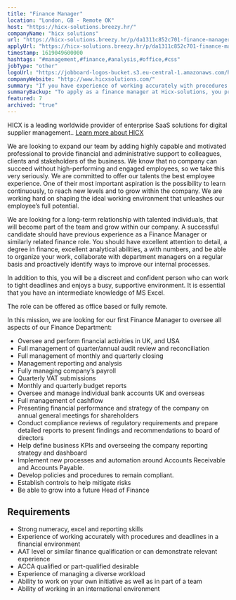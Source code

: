 ```yaml
---
title: "Finance Manager"
location: "London, GB - Remote OK"
host: "https://hicx-solutions.breezy.hr/"
companyName: "hicx solutions"
url: "https://hicx-solutions.breezy.hr/p/da1311c852c701-finance-manager"
applyUrl: "https://hicx-solutions.breezy.hr/p/da1311c852c701-finance-manager/apply"
timestamp: 1619049600000
hashtags: "#management,#finance,#analysis,#office,#css"
jobType: "other"
logoUrl: "https://jobboard-logos-bucket.s3.eu-central-1.amazonaws.com/hicx-solutions"
companyWebsite: "http://www.hicxsolutions.com/"
summary: "If you have experience of working accurately with procedures and deadlines in a financial environment, HICX solutions is looking for someone with your knowledge."
summaryBackup: "To apply as a finance manager at Hicx-solutions, you preferably need to have some knowledge of: #management, #office, #css."
featured: 7
archived: "true"
---
```


HICX is a leading worldwide provider of enterprise SaaS solutions for digital supplier management.. [Learn more about HICX](https://hicx-solutions.breezy.hr/)

We are looking to expand our team by adding highly capable and motivated professional to provide financial and administrative support to colleagues, clients and stakeholders of the business. We know that no company can succeed without high-performing and engaged employees, so we take this very seriously. We are committed to offer our talents the best employee experience. One of their most important aspiration is the possibility to learn continuously, to reach new levels and to grow within the company. We are working hard on shaping the ideal working environment that unleashes our employee’s full potential.

We are looking for a long-term relationship with talented individuals, that will become part of the team and grow within our company. A successful candidate should have previous experience as a Finance Manager or similarly related finance role. You should have excellent attention to detail, a degree in finance, excellent analytical abilities, a with numbers, and be able to organize your work, collaborate with department managers on a regular basis and proactively identify ways to improve our internal processes.

In addition to this, you will be a discreet and confident person who can work to tight deadlines and enjoys a busy, supportive environment. It is essential that you have an intermediate knowledge of MS Excel.

The role can be offered as office based or fully remote.

In this mission, we are looking for our first Finance Manager to oversee all aspects of our Finance Department:

*   Oversee and perform financial activities in UK, and USA
*   Full management of quarter/annual audit review and reconciliation
*   Full management of monthly and quarterly closing
*   Management reporting and analysis
*   Fully managing company’s payroll
*   Quarterly VAT submissions
*   Monthly and quarterly budget reports
*   Oversee and manage individual bank accounts UK and overseas
*   Full management of cashflow
*   Presenting financial performance and strategy of the company on annual general meetings for shareholders
*   Conduct compliance reviews of regulatory requirements and prepare detailed reports to present findings and recommendations to board of directors
*   Help define business KPIs and overseeing the company reporting strategy and dashboard
*   Implement new processes and automation around Accounts Receivable and Accounts Payable.
*   Develop policies and procedures to remain compliant.
*   Establish controls to help mitigate risks
*   Be able to grow into a future Head of Finance

## Requirements

*   Strong numeracy, excel and reporting skills
*   Experience of working accurately with procedures and deadlines in a financial environment
*   AAT level or similar finance qualification or can demonstrate relevant experience
*   ACCA qualified or part-qualified desirable
*   Experience of managing a diverse workload
*   Ability to work on your own initiative as well as in part of a team
*   Ability of working in an international environment
